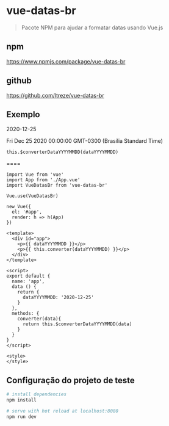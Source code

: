 # vue-datas-br

> Pacote NPM para ajudar a formatar datas usando Vue.js

## npm

https://www.npmjs.com/package/vue-datas-br

## github

https://github.com/ltreze/vue-datas-br

## Exemplo 

2020-12-25

Fri Dec 25 2020 00:00:00 GMT-0300 (Brasilia Standard Time)

```
this.$converterDataYYYYMMDD(dataYYYYMMDD)
```

====

```
import Vue from 'vue'
import App from './App.vue'
import VueDatasBr from 'vue-datas-br'

Vue.use(VueDatasBr)

new Vue({
  el: '#app',
  render: h => h(App)
})
```

```
<template>
  <div id="app">
    <p>{{ dataYYYYMMDD }}</p>
    <p>{{ this.converter(dataYYYYMMDD) }}</p>
  </div>
</template>

<script>
export default {
  name: 'app',
  data () {
    return {
      dataYYYYMMDD: '2020-12-25'
    }
  },
  methods: {
    converter(data){
      return this.$converterDataYYYYMMDD(data)
    }
  }
}
</script>

<style>
</style>
``` 


## Configuração do projeto de teste

``` bash
# install dependencies
npm install

# serve with hot reload at localhost:8080
npm run dev
```
